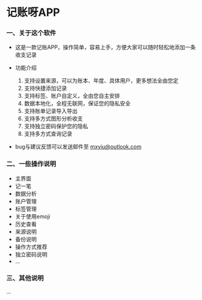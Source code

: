 # 记账呀APP

### 一、关于这个软件

- 这是一款记账APP，操作简单，容易上手，方便大家可以随时轻松地添加一条收支记录


- 功能介绍

  1. 支持设置来源，可以为账本、年度、具体用户，更多想法全由您定
  2. 支持快捷添加记录
  3. 支持标签、账户自定义，全由您自主安排
  4. 数据本地化，全程无联网，保证您的隐私安全
  5. 支持账单记录导入导出
  6. 支持多方式图形分析收支
  7. 支持独立密码保护您的隐私
  8. 支持多方式查询记录
- bug与建议反馈可以发送邮件至 mxyiu@outlook.com

### 二、一些操作说明

- 主界面
- 记一笔
- 数据分析
- 账户管理
- 标签管理
- 关于使用emoji
- 历史查看
- 来源说明
- 备份说明
- 操作方式推荐
- 独立密码说明
- ...

### 三、其他说明

...